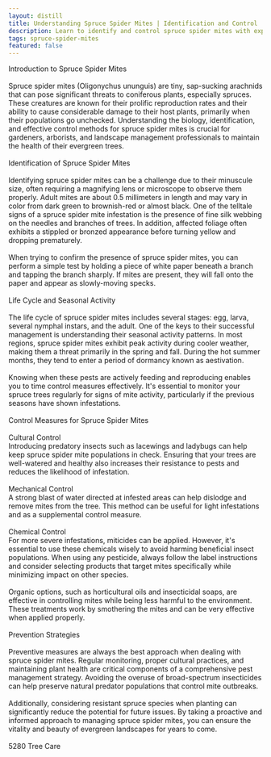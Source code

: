 ```yaml
---
layout: distill
title: Understanding Spruce Spider Mites | Identification and Control
description: Learn to identify and control spruce spider mites with expert tips on management and prevention in gardens and landscapes.
tags: spruce-spider-mites
featured: false
---
```


Introduction to Spruce Spider Mites<br /><br />Spruce spider mites (Oligonychus ununguis) are tiny, sap-sucking arachnids that can pose significant threats to coniferous plants, especially spruces. These creatures are known for their prolific reproduction rates and their ability to cause considerable damage to their host plants, primarily when their populations go unchecked. Understanding the biology, identification, and effective control methods for spruce spider mites is crucial for gardeners, arborists, and landscape management professionals to maintain the health of their evergreen trees.<br /><br />Identification of Spruce Spider Mites<br /><br />Identifying spruce spider mites can be a challenge due to their minuscule size, often requiring a magnifying lens or microscope to observe them properly. Adult mites are about 0.5 millimeters in length and may vary in color from dark green to brownish-red or almost black. One of the telltale signs of a spruce spider mite infestation is the presence of fine silk webbing on the needles and branches of trees. In addition, affected foliage often exhibits a stippled or bronzed appearance before turning yellow and dropping prematurely.<br /><br />When trying to confirm the presence of spruce spider mites, you can perform a simple test by holding a piece of white paper beneath a branch and tapping the branch sharply. If mites are present, they will fall onto the paper and appear as slowly-moving specks.<br /><br />Life Cycle and Seasonal Activity<br /><br />The life cycle of spruce spider mites includes several stages: egg, larva, several nymphal instars, and the adult. One of the keys to their successful management is understanding their seasonal activity patterns. In most regions, spruce spider mites exhibit peak activity during cooler weather, making them a threat primarily in the spring and fall. During the hot summer months, they tend to enter a period of dormancy known as aestivation.<br /><br />Knowing when these pests are actively feeding and reproducing enables you to time control measures effectively. It's essential to monitor your spruce trees regularly for signs of mite activity, particularly if the previous seasons have shown infestations.<br /><br />Control Measures for Spruce Spider Mites<br /><br />Cultural Control<br />Introducing predatory insects such as lacewings and ladybugs can help keep spruce spider mite populations in check. Ensuring that your trees are well-watered and healthy also increases their resistance to pests and reduces the likelihood of infestation.<br /><br />Mechanical Control<br />A strong blast of water directed at infested areas can help dislodge and remove mites from the tree. This method can be useful for light infestations and as a supplemental control measure.<br /><br />Chemical Control<br />For more severe infestations, miticides can be applied. However, it's essential to use these chemicals wisely to avoid harming beneficial insect populations. When using any pesticide, always follow the label instructions and consider selecting products that target mites specifically while minimizing impact on other species.<br /><br />Organic options, such as horticultural oils and insecticidal soaps, are effective in controlling mites while being less harmful to the environment. These treatments work by smothering the mites and can be very effective when applied properly.<br /><br />Prevention Strategies<br /><br />Preventive measures are always the best approach when dealing with spruce spider mites. Regular monitoring, proper cultural practices, and maintaining plant health are critical components of a comprehensive pest management strategy. Avoiding the overuse of broad-spectrum insecticides can help preserve natural predator populations that control mite outbreaks.<br /><br />Additionally, considering resistant spruce species when planting can significantly reduce the potential for future issues. By taking a proactive and informed approach to managing spruce spider mites, you can ensure the vitality and beauty of evergreen landscapes for years to come.<br /><br />5280 Tree Care
